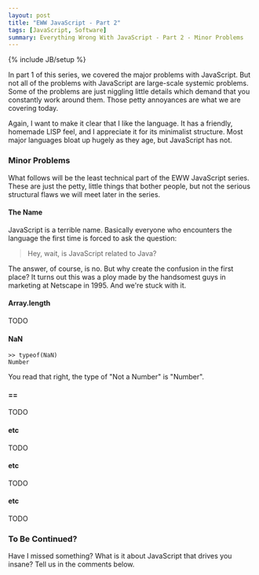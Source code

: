 ```yaml
---
layout: post
title: "EWW JavaScript - Part 2"
tags: [JavaScript, Software]
summary: Everything Wrong With JavaScript - Part 2 - Minor Problems
---
```

{% include JB/setup %}

In part 1 of this series, we covered the major problems with JavaScript. But not all of the problems with JavaScript are large-scale systemic problems. Some of the problems are just niggling little details which demand that you constantly work around them. Those petty annoyances are what we are covering today.

Again, I want to make it clear that I like the language. It has a friendly, homemade LISP feel, and I appreciate it for its minimalist structure. Most major languages bloat up hugely as they age, but JavaScript has not.

### Minor Problems

What follows will be the least technical part of the EWW JavaScript series. These are just the petty, little things that bother people, but not the serious structural flaws we will meet later in the series.

#### The Name

JavaScript is a terrible name.  Basically everyone who encounters the language the first time is forced to ask the question:

> Hey, wait, is JavaScript related to Java?

The answer, of course, is no.  But why create the confusion in the first place?  It turns out this was a ploy made by the handsomest guys in marketing at Netscape in 1995. And we're stuck with it. 

#### Array.length

TODO

#### NaN

    >> typeof(NaN)
    Number

You read that right, the type of "Not a Number" is "Number".

#### ==

TODO

#### etc

TODO

#### etc

TODO

#### etc

TODO

### To Be Continued?

Have I missed something? What is it about JavaScript that drives you insane? Tell us in the comments below.


